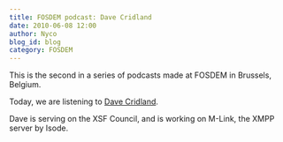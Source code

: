 ```yaml
---
title: FOSDEM podcast: Dave Cridland
date: 2010-06-08 12:00
author: Nyco
blog_id: blog
category: FOSDEM
---
```


This is the second in a series of podcasts made at FOSDEM in Brussels, Belgium.

Today, we are listening to [Dave Cridland](http://blog.xmpp.org/wp-content/uploads/2010/02/Dave_Cridland_low.mp3).

Dave is serving on the XSF Council, and is working on M-Link, the XMPP server by Isode.
